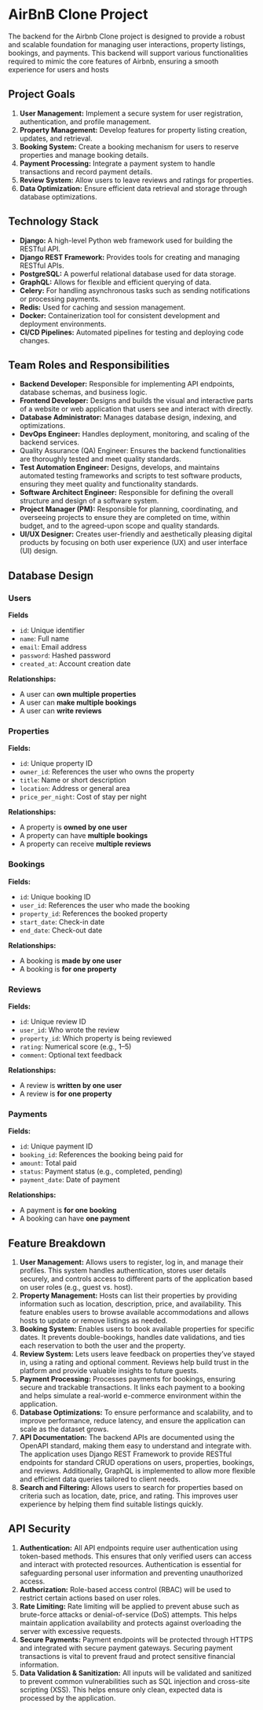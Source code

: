 # AirBnB Clone Project
The backend for the Airbnb Clone project is designed to provide a robust and scalable foundation for managing user interactions, property listings, bookings, and payments. This backend will support various functionalities required to mimic the core features of Airbnb, ensuring a smooth experience for users and hosts

## Project Goals
1. **User Management:** Implement a secure system for user registration, authentication, and profile management.
2. **Property Management:** Develop features for property listing creation, updates, and retrieval.
3. **Booking System:** Create a booking mechanism for users to reserve properties and manage booking details.
4. **Payment Processing:** Integrate a payment system to handle transactions and record payment details.
5. **Review System:** Allow users to leave reviews and ratings for properties.
6. **Data Optimization:** Ensure efficient data retrieval and storage through database optimizations.

## Technology Stack
* **Django:** A high-level Python web framework used for building the RESTful API.
* **Django REST Framework:** Provides tools for creating and managing RESTful APIs.
* **PostgreSQL:** A powerful relational database used for data storage.
* **GraphQL:** Allows for flexible and efficient querying of data.
* **Celery:** For handling asynchronous tasks such as sending notifications or processing payments.
* **Redis:** Used for caching and session management.
* **Docker:** Containerization tool for consistent development and deployment environments.
* **CI/CD Pipelines:** Automated pipelines for testing and deploying code changes.

## Team Roles and Responsibilities
* **Backend Developer:** Responsible for implementing API endpoints, database schemas, and business logic.
* **Frontend Developer:** Designs and builds the visual and interactive parts of a website or web application that users see and interact with directly.
* **Database Administrator:** Manages database design, indexing, and optimizations.
* **DevOps Engineer:** Handles deployment, monitoring, and scaling of the backend services.
* Quality Assurance (QA) Engineer: Ensures the backend functionalities are thoroughly tested and meet quality standards.
* **Test Automation Engineer:** Designs, develops, and maintains automated testing frameworks and scripts to test software products, ensuring they meet quality and functionality standards.
* **Software Architect Engineer:** Responsible for defining the overall structure and design of a software system.
* **Project Manager (PM):** Responsible for planning, coordinating, and overseeing projects to ensure they are completed on time, within budget, and to the agreed-upon scope and quality standards. 
* **UI/UX Designer:** Creates user-friendly and aesthetically pleasing digital products by focusing on both user experience (UX) and user interface (UI) design.

## Database Design
### Users
**Fields**
- `id`: Unique identifier
- `name`: Full name
- `email`: Email address
- `password`: Hashed password
- `created_at`: Account creation date

**Relationships:**
- A user can **own multiple properties**
- A user can **make multiple bookings**
- A user can **write reviews**

### Properties
**Fields:**
- `id`: Unique property ID
- `owner_id`: References the user who owns the property
- `title`: Name or short description
- `location`: Address or general area
- `price_per_night`: Cost of stay per night

**Relationships:**
- A property is **owned by one user**
- A property can have **multiple bookings**
- A property can receive **multiple reviews**

### Bookings
**Fields:**
- `id`: Unique booking ID
- `user_id`: References the user who made the booking
- `property_id`: References the booked property
- `start_date`: Check-in date
- `end_date`: Check-out date

**Relationships:**
- A booking is **made by one user**
- A booking is **for one property**

### Reviews
**Fields:**
- `id`: Unique review ID
- `user_id`: Who wrote the review
- `property_id`: Which property is being reviewed
- `rating`: Numerical score (e.g., 1–5)
- `comment`: Optional text feedback

**Relationships:**
- A review is **written by one user**
- A review is **for one property**

### Payments
**Fields:**
- `id`: Unique payment ID
- `booking_id`: References the booking being paid for
- `amount`: Total paid
- `status`: Payment status (e.g., completed, pending)
- `payment_date`: Date of payment

**Relationships:**
- A payment is **for one booking**
- A booking can have **one payment**

## Feature Breakdown
1. **User Management:** Allows users to register, log in, and manage their profiles. This system handles authentication, stores user details securely, and controls access to different parts of the application based on user roles (e.g., guest vs. host).
2. **Property Management:** Hosts can list their properties by providing information such as location, description, price, and availability. This feature enables users to browse available accommodations and allows hosts to update or remove listings as needed.
3. **Booking System:** Enables users to book available properties for specific dates. It prevents double-bookings, handles date validations, and ties each reservation to both the user and the property.
4. **Review System:** Lets users leave feedback on properties they’ve stayed in, using a rating and optional comment. Reviews help build trust in the platform and provide valuable insights to future guests.
5. **Payment Processing:** Processes payments for bookings, ensuring secure and trackable transactions. It links each payment to a booking and helps simulate a real-world e-commerce environment within the application.
6. **Database Optimizations:** To ensure performance and scalability, and to improve performance, reduce latency, and ensure the application can scale as the dataset grows.
7. **API Documentation:** The backend APIs are documented using the OpenAPI standard, making them easy to understand and integrate with. The application uses Django REST Framework to provide RESTful endpoints for standard CRUD operations on users, properties, bookings, and reviews. Additionally, GraphQL is implemented to allow more flexible and efficient data queries tailored to client needs.
8. **Search and Filtering:** Allows users to search for properties based on criteria such as location, date, price, and rating. This improves user experience by helping them find suitable listings quickly.

## API Security
1. **Authentication:** All API endpoints require user authentication using token-based methods. This ensures that only verified users can access and interact with protected resources. Authentication is essential for safeguarding personal user information and preventing unauthorized access.
2. **Authorization:** Role-based access control (RBAC) will be used to restrict certain actions based on user roles.
3. **Rate Limiting:** Rate limiting will be applied to prevent abuse such as brute-force attacks or denial-of-service (DoS) attempts. This helps maintain application availability and protects against overloading the server with excessive requests.
4. **Secure Payments:** Payment endpoints will be protected through HTTPS and integrated with secure payment gateways. Securing payment transactions is vital to prevent fraud and protect sensitive financial information.
5. **Data Validation & Sanitization:** All inputs will be validated and sanitized to prevent common vulnerabilities such as SQL injection and cross-site scripting (XSS). This helps ensure only clean, expected data is processed by the application.